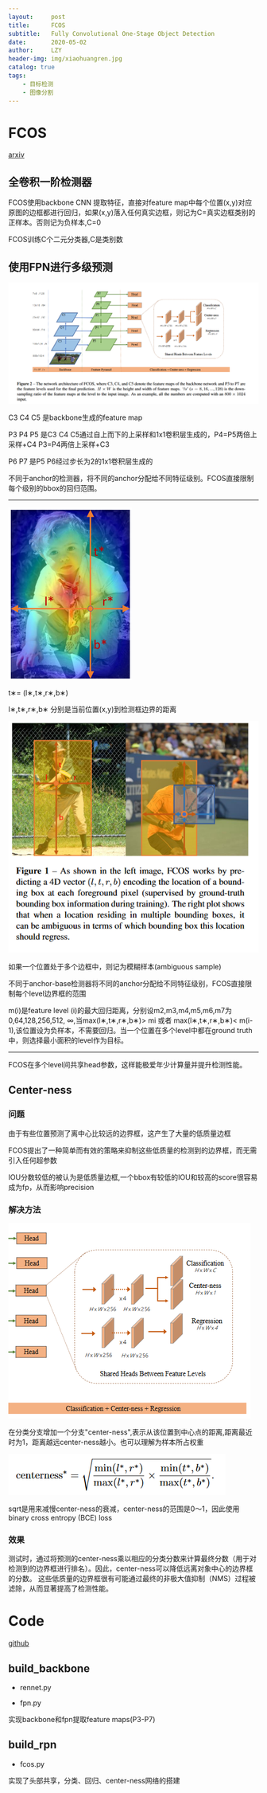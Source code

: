 ```yaml
---
layout:     post
title:      FCOS
subtitle:   Fully Convolutional One-Stage Object Detection
date:       2020-05-02
author:     LZY
header-img: img/xiaohuangren.jpg
catalog: true
tags:
    - 目标检测
    - 图像分割
---
```


# FCOS

[arxiv](https://arxiv.org/abs/1904.01355)

## 全卷积一阶检测器

FCOS使用backbone CNN 提取特征，直接对feature map中每个位置(x,y)对应原图的边框都进行回归，如果(x,y)落入任何真实边框，则记为C=真实边框类别的正样本。否则记为负样本,C=0

FCOS训练C个二元分类器,C是类别数

## 使用FPN进行多级预测

![](/img/vnn11.png)

C3 C4 C5 是backbone生成的feature map

P3 P4 P5 是C3 C4 C5通过自上而下的上采样和1x1卷积层生成的，P4=P5两倍上采样+C4 P3=P4两倍上采样+C3

P6 P7 是P5 P6经过步长为2的1x1卷积层生成的

不同于anchor的检测器，将不同的anchor分配给不同特征级别。FCOS直接限制每个级别的bbox的回归范围。

---

![](/img/vnn97.png)

t∗= (l∗,t∗,r∗,b∗)

l∗,t∗,r∗,b∗ 分别是当前位置(x,y)到检测框边界的距离

![](/img/v422.png)

如果一个位置处于多个边框中，则记为模糊样本(ambiguous sample)

不同于anchor-base检测器将不同的anchor分配给不同特征级别，FCOS直接限制每个level边界框的范围

m(i)是feature level (i)的最大回归距离，分别设m2,m3,m4,m5,m6,m7为0,64,128,256,512, ∞,当max(l∗,t∗,r∗,b∗)> mi 或者 max(l∗,t∗,r∗,b∗)< m(i-1),该位置设为负样本，不需要回归。当一个位置在多个level中都在ground truth中，则选择最小面积的level作为目标。

---

FCOS在多个level间共享head参数，这样能极爱年少计算量并提升检测性能。

## Center-ness

### 问题

由于有些位置预测了离中心比较远的边界框，这产生了大量的低质量边框

FCOS提出了一种简单而有效的策略来抑制这些低质量的检测到的边界框，而无需引入任何超参数

IOU分数较低的被认为是低质量边框,一个bbox有较低的IOU和较高的score很容易成为fp，从而影响precision

### 解决方法

![](/img/vnn788.png)

在分类分支增加一个分支"center-ness",表示从该位置到中心点的距离,距离最近时为1，距离越远center-ness越小。也可以理解为样本所占权重

![](/img/v932.png)

sqrt是用来减慢center-ness的衰减，center-ness的范围是0～1，因此使用binary cross entropy (BCE) loss

### 效果

测试时，通过将预测的center-ness乘以相应的分类分数来计算最终分数（用于对检测到的边界框进行排名）。因此，center-ness可以降低远离对象中心的边界框的分数。 这些低质量的边界框很有可能通过最终的非极大值抑制（NMS）过程被滤除，从而显著提高了检测性能。


# Code

[github](https://github.com/tianzhi0549/FCOS/)

## build_backbone

- rennet.py

- fpn.py

实现backbone和fpn提取feature maps(P3-P7)

## build_rpn

- fcos.py

实现了头部共享，分类、回归、center-ness网络的搭建
